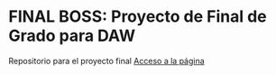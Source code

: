 # FINAL BOSS: Proyecto de Final de Grado para DAW
Repositorio para el proyecto final
[Acceso a la página](http://localhost/PagdelProyecto/)
